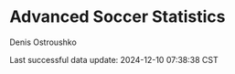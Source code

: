 # Advanced Soccer Statistics
Denis Ostroushko

<!-- gfm -->

Last successful data update: 2024-12-10 07:38:38 CST
